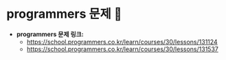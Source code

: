 # programmers 문제 📝

* __programmers 문제 링크:__ 
    * <https://school.programmers.co.kr/learn/courses/30/lessons/131124>
    * <https://school.programmers.co.kr/learn/courses/30/lessons/131537>
